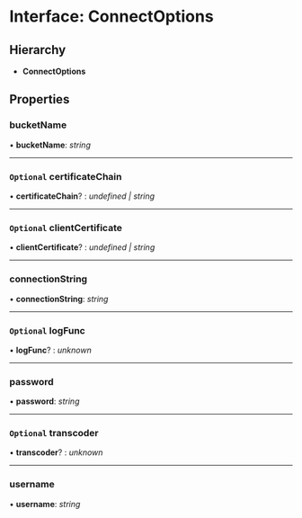 # Interface: ConnectOptions

## Hierarchy

* **ConnectOptions**

## Properties

###  bucketName

• **bucketName**: *string*

___

### `Optional` certificateChain

• **certificateChain**? : *undefined | string*

___

### `Optional` clientCertificate

• **clientCertificate**? : *undefined | string*

___

###  connectionString

• **connectionString**: *string*

___

### `Optional` logFunc

• **logFunc**? : *unknown*

___

###  password

• **password**: *string*

___

### `Optional` transcoder

• **transcoder**? : *unknown*

___

###  username

• **username**: *string*
